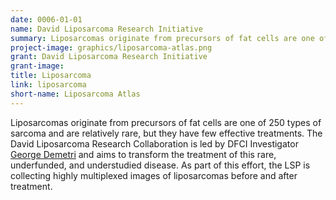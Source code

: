 ```yaml
---
date: 0006-01-01
name: David Liposarcoma Research Initiative
summary: Liposarcomas originate from precursors of fat cells are one of 250 types of sarcoma and are relatively rare, but they have few effective treatments. The David Liposarcoma Research Collaboration is led by DFCI Investigator [George Demetri](https://www.dfhcc.harvard.edu/insider/member-detail/member/george-d-demetri-md/) and aims to transform the treatment of this rare, underfunded, and understudied disease. As part of this effort, the LSP is collecting highly multiplexed images of liposarcomas before and after treatment.
project-image: graphics/liposarcoma-atlas.png
grant: David Liposarcoma Research Initiative
grant-image:
title: Liposarcoma
link: liposarcoma
short-name: Liposarcoma Atlas
---
```


Liposarcomas originate from precursors of fat cells are one of 250 types of sarcoma and are relatively rare, but they have few effective treatments. The David Liposarcoma Research Collaboration is led by DFCI Investigator [George Demetri](https://www.dfhcc.harvard.edu/insider/member-detail/member/george-d-demetri-md/) and aims to transform the treatment of this rare, underfunded, and understudied disease. As part of this effort, the LSP is collecting highly multiplexed images of liposarcomas before and after treatment.
